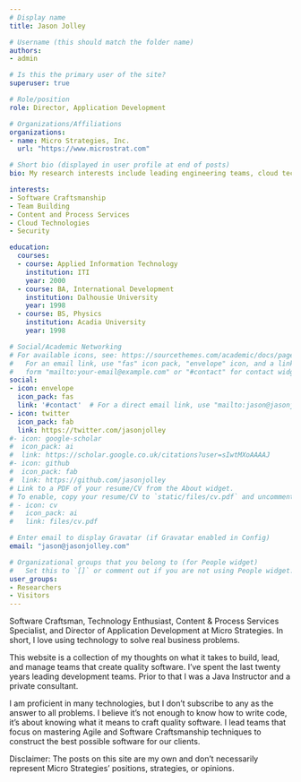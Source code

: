 ```yaml
---
# Display name
title: Jason Jolley

# Username (this should match the folder name)
authors:
- admin

# Is this the primary user of the site?
superuser: true

# Role/position
role: Director, Application Development

# Organizations/Affiliations
organizations:
- name: Micro Strategies, Inc.
  url: "https://www.microstrat.com"

# Short bio (displayed in user profile at end of posts)
bio: My research interests include leading engineering teams, cloud technologies, and applying technology to make an impact in daily life.

interests:
- Software Craftsmanship
- Team Building
- Content and Process Services
- Cloud Technologies
- Security

education:
  courses:
  - course: Applied Information Technology
    institution: ITI
    year: 2000
  - course: BA, International Development
    institution: Dalhousie University
    year: 1998
  - course: BS, Physics
    institution: Acadia University
    year: 1998

# Social/Academic Networking
# For available icons, see: https://sourcethemes.com/academic/docs/page-builder/#icons
#   For an email link, use "fas" icon pack, "envelope" icon, and a link in the
#   form "mailto:your-email@example.com" or "#contact" for contact widget.
social:
- icon: envelope
  icon_pack: fas
  link: '#contact'  # For a direct email link, use "mailto:jason@jasonjolley.com".
- icon: twitter
  icon_pack: fab
  link: https://twitter.com/jasonjolley
#- icon: google-scholar
#  icon_pack: ai
#  link: https://scholar.google.co.uk/citations?user=sIwtMXoAAAAJ
#- icon: github
#  icon_pack: fab
#  link: https://github.com/jasonjolley
# Link to a PDF of your resume/CV from the About widget.
# To enable, copy your resume/CV to `static/files/cv.pdf` and uncomment the lines below.
# - icon: cv
#   icon_pack: ai
#   link: files/cv.pdf

# Enter email to display Gravatar (if Gravatar enabled in Config)
email: "jason@jasonjolley.com"

# Organizational groups that you belong to (for People widget)
#   Set this to `[]` or comment out if you are not using People widget.
user_groups:
- Researchers
- Visitors
---
```


Software Craftsman, Technology Enthusiast, Content & Process Services Specialist, and Director of Application Development at Micro Strategies. In short, I love using technology to solve real business problems.

This website is a collection of my thoughts on what it takes to build, lead, and manage teams that create quality software. I’ve spent the last twenty years leading development teams. Prior to that I was a Java Instructor and a private consultant.

I am proficient in many technologies, but I don’t subscribe to any as the answer to all problems. I believe it’s not enough to know how to write code, it’s about knowing what it means to craft quality software. I lead teams that focus on mastering Agile and Software Craftsmanship techniques to construct the best possible software for our clients.

Disclaimer: The posts on this site are my own and don’t necessarily represent Micro Strategies’ positions, strategies, or opinions.
